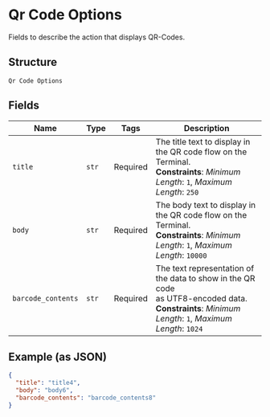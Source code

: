 
# Qr Code Options

Fields to describe the action that displays QR-Codes.

## Structure

`Qr Code Options`

## Fields

| Name | Type | Tags | Description |
|  --- | --- | --- | --- |
| `title` | `str` | Required | The title text to display in the QR code flow on the Terminal.<br>**Constraints**: *Minimum Length*: `1`, *Maximum Length*: `250` |
| `body` | `str` | Required | The body text to display in the QR code flow on the Terminal.<br>**Constraints**: *Minimum Length*: `1`, *Maximum Length*: `10000` |
| `barcode_contents` | `str` | Required | The text representation of the data to show in the QR code<br>as UTF8-encoded data.<br>**Constraints**: *Minimum Length*: `1`, *Maximum Length*: `1024` |

## Example (as JSON)

```json
{
  "title": "title4",
  "body": "body6",
  "barcode_contents": "barcode_contents8"
}
```

